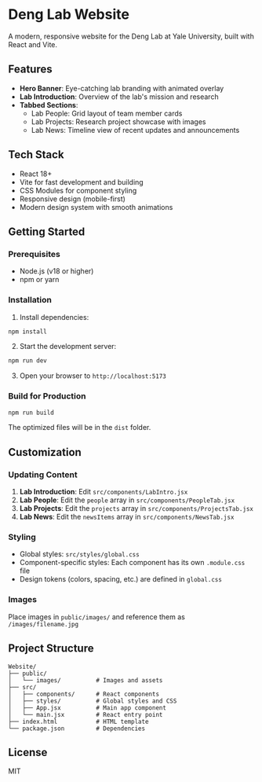 # Deng Lab Website

A modern, responsive website for the Deng Lab at Yale University, built with React and Vite.

## Features

- **Hero Banner**: Eye-catching lab branding with animated overlay
- **Lab Introduction**: Overview of the lab's mission and research
- **Tabbed Sections**: 
  - Lab People: Grid layout of team member cards
  - Lab Projects: Research project showcase with images
  - Lab News: Timeline view of recent updates and announcements

## Tech Stack

- React 18+
- Vite for fast development and building
- CSS Modules for component styling
- Responsive design (mobile-first)
- Modern design system with smooth animations

## Getting Started

### Prerequisites

- Node.js (v18 or higher)
- npm or yarn

### Installation

1. Install dependencies:
```bash
npm install
```

2. Start the development server:
```bash
npm run dev
```

3. Open your browser to `http://localhost:5173`

### Build for Production

```bash
npm run build
```

The optimized files will be in the `dist` folder.

## Customization

### Updating Content

1. **Lab Introduction**: Edit `src/components/LabIntro.jsx`
2. **Lab People**: Edit the `people` array in `src/components/PeopleTab.jsx`
3. **Lab Projects**: Edit the `projects` array in `src/components/ProjectsTab.jsx`
4. **Lab News**: Edit the `newsItems` array in `src/components/NewsTab.jsx`

### Styling

- Global styles: `src/styles/global.css`
- Component-specific styles: Each component has its own `.module.css` file
- Design tokens (colors, spacing, etc.) are defined in `global.css`

### Images

Place images in `public/images/` and reference them as `/images/filename.jpg`

## Project Structure

```
Website/
├── public/
│   └── images/          # Images and assets
├── src/
│   ├── components/      # React components
│   ├── styles/          # Global styles and CSS
│   ├── App.jsx          # Main app component
│   └── main.jsx         # React entry point
├── index.html           # HTML template
└── package.json         # Dependencies
```

## License

MIT

